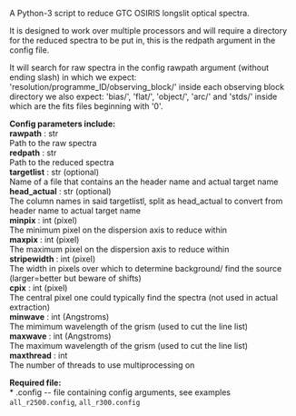 A Python-3 script to reduce GTC OSIRIS longslit optical spectra.

It is designed to work over multiple processors and will require a directory for the reduced spectra to be put in,
this is the redpath argument in the config file.

It will search for raw spectra in the config rawpath argument (without ending slash) in which we expect:
'resolution/programme_ID/observing_block/' inside each observing block directory we also expect:
'bias/', 'flat/', 'object/', 'arc/' and 'stds/' inside which are the fits files beginning with '0'.

**Config parameters include:**  
**rawpath** : str  
    Path to the raw spectra  
**redpath** : str  
    Path to the reduced spectra  
**targetlist** : str (optional)  
    Name of a file that contains an the header name and actual target name  
**head_actual** : str (optional)  
    The column names in said targetlistl, split as head_actual to convert from header name to actual target name  
**minpix** : int (pixel)  
    The minimum pixel on the dispersion axis to reduce within  
**maxpix** : int (pixel)  
    The maximum pixel on the dispersion axis to reduce within  
**stripewidth** : int (pixel)  
    The width in pixels over which to determine background/ find the source (larger=better but beware of shifts)  
**cpix** : int (pixel)  
    The central pixel one could typically find the spectra (not used in actual extraction)  
**minwave** : int (Angstroms)  
    The mimimum wavelength of the grism (used to cut the line list)  
**maxwave** : int (Angstroms)  
    The maximum wavelength of the grism (used to cut the line list)  
**maxthread** : int  
    The number of threads to use multiprocessing on  

**Required file:**  
    * <name>.config  -- file containing config arguments, see examples ```all_r2500.config```, ```all_r300.config```
